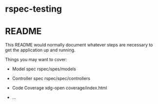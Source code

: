 
# rspec-testing
# README

This README would normally document whatever steps are necessary to get the
application up and running.

Things you may want to cover:

* Model spec
  rspec/spes/models

* Controller spec
  rspec/spec/controllers

* Code Coverage
  xdg-open coverage/index.html


* ...
